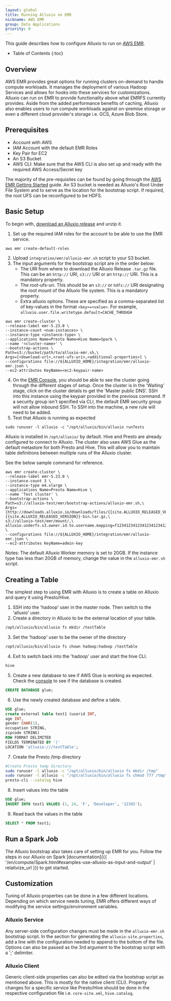 ```yaml
---
layout: global
title: Running Alluxio on EMR
nickname: AWS EMR
group: Data Applications
priority: 0
---
```


This guide describes how to configure Alluxio to run on [AWS EMR](https://aws.amazon.com/emr/).

* Table of Contents
{:toc}

## Overview

AWS EMR provides great options for running clusters on-demand to handle compute workloads. It manages the
deployment of various Hadoop Services and allows for hooks into these services for customizations. Alluxio
can run on EMR to provide functionality above what EMRFS currently provides. Aside from the added performance
benefits of caching, Alluxio also enables users to run compute workloads against on-premise storage or even a
different cloud provider's storage i.e. GCS, Azure Blob Store. 

## Prerequisites

* Account with AWS
* IAM Account with the default EMR Roles
* Key Pair for EC2
* An S3 Bucket
* AWS CLI: Make sure that the AWS CLI is also set up and ready with the required AWS Access/Secret key

The majority of the pre-requisites can be found by going through the
[AWS EMR Getting Started](https://docs.aws.amazon.com/emr/latest/ManagementGuide/emr-gs.html) guide. An S3 bucket
is needed as Alluxio's Root Under File System and to serve as the location for the bootstrap script. If required,
the root UFS can be reconfigured to be HDFS.

## Basic Setup

To begin with, [download an Alluxio release](https://www.alluxio.io/download) and unzip it.

1. Set up the required IAM roles for the account to be able to use the EMR service.
```bash
aws emr create-default-roles
```
2. Upload `integration/emr/alluxio-emr.sh` script to your S3 bucket.
3. The input arguments for the bootstrap script are in the order below:
    - The URI from where to download the Alluxio Release `.tar.gz` file. This can be an `http://`
     URI, `s3://` URI or an `http://` URI.
     This is a mandatory property.
    - The root-ufs-uri. This should be an `s3://` or `hdfs://` URI designating the root mount of the Alluxio file system.
       This is a mandatory property.
    - Extra alluxio options. These are specified as a comma-separated list of key-values in the format `<key>=<value>`.
       For example, `alluxio.user.file.writetype.default=CACHE_THROUGH`
```
aws emr create-cluster \
--release-label emr-5.23.0 \
--instance-count <num-instances> \
--instance-type <instance-type> \
--applications Name=Presto Name=Hive Name=Spark \
--name '<cluster-name>' \
--bootstrap-actions \
Path=s3://bucket/path/to/alluxio-emr.sh,\
Args=[<download-url>,<root-ufs-uri>,<additional-properties>] \
--configurations file://${ALLUXIO_HOME}/integration/emr/alluxio-emr.json \
--ec2-attributes KeyName=<ec2-keypair-name>
```
4. On the [EMR Console](https://console.aws.amazon.com/elasticmapreduce/home), you should be able to see the cluster
going through the different stages of setup. Once the cluster is in the 'Waiting' stage, click on the cluster details
to get the 'Master public DNS'. SSH into this instance using the keypair provided in the previous command. If a
security group isn't specified via CLI, the default EMR security group will not allow inbound SSH. To SSH into the
machine, a new rule will need to be added.
5. Test that Alluxio is running as expected
```
sudo runuser -l alluxio -c "/opt/alluxio/bin/alluxio runTests
```

Alluxio is installed in `/opt/alluxio/` by default. Hive and Presto are already configured to connect to Alluxio. The
cluster also uses AWS Glue as the default metastore for both Presto and Hive. This will allow you to maintain table
definitions between multiple runs of the Alluxio cluster.

See the below sample command for reference.

```
aws emr create-cluster \
--release-label emr-5.23.0 \
--instance-count 3 \
--instance-type m4.xlarge \
--applications Name=Presto Name=Hive \
--name 'Test cluster' \
--bootstrap-actions \
Path=s3://alluxio-test/emr/bootstrap-actions/alluxio-emr.sh,\
Args=[http://downloads.alluxio.io/downloads/files/{{site.ALLUXIO_RELEASED_VERSION}}/alluxio-{{site.ALLUXIO_RELEASED_VERSION}}-bin.tar.gz,\
s3://alluxio-test/emr/mount/,\
alluxio.underfs.s3.owner.id.to.username.mapping=f1234123412341234123412341234123412341234123412341234123412341234=hadoop] \
--configurations file://${ALLUXIO_HOME}/integration/emr/alluxio-emr.json \
--ec2-attributes KeyName=admin-key
```

Notes: The default Alluxio Worker memory is set to 20GB. If the instance type has less than 20GB of memory, change
the value in the `alluxio-emr.sh` script.

## Creating a Table

The simplest step to using EMR with Alluxio is to create a table on Alluxio and query it using Presto/Hive.

1. SSH into the 'hadoop' user in the master node. Then switch to the 'alluxio' user.
2. Create a directory in Alluxio to be the external location of your table.
```bash
/opt/alluxio/bin/alluxio fs mkdir /testTable
```
3. Set the 'hadoop' user to be the owner of the directory
```bash
/opt/alluxio/bin/alluxio fs chown hadoop:hadoop /testTable
```
4. Exit to switch back into the 'hadoop' user and start the hive CLI.
```bash
hive
```
5. Create a new database to see if AWS Glue is working as expected. Check the [console](https://console.aws.amazon.com/glue/home)
to see if the database is created.
```sql
CREATE DATABASE glue;
```
6. Use the newly created database and define a table.
```sql
USE glue;
create external table test1 (userid INT,
age INT,
gender CHAR(1),
occupation STRING,
zipcode STRING)
ROW FORMAT DELIMITED
FIELDS TERMINATED BY '|'
LOCATION 'alluxio:///testTable';
```
7. Create the Presto /tmp directory
```bash
#Create Presto temp directory
sudo runuser -l alluxio -c "/opt/alluxio/bin/alluxio fs mkdir /tmp"
sudo runuser -l alluxio -c "/opt/alluxio/bin/alluxio fs chmod 777 /tmp"
presto-cli --catalog hive
```
8. Insert values into the table
```sql
USE glue;
INSERT INTO test1 VALUES (1, 24, 'F', 'Developer', '12345');
```
9. Read back the values in the table
```sql
SELECT * FROM test1;
```

## Run a Spark Job
The Alluxio bootstrap also takes care of setting up EMR for you. Follow the steps in our Alluxio on Spark [documentation]({{ '/en/compute/Spark.html#examples-use-alluxio-as-input-and-output' | relativize_url }})
to get started.

## Customization
Tuning of Alluxio properties can be done in a few different locations. Depending on which service needs tuning, EMR
offers different ways of modifying the service settings/environment variables.

### Alluxio Service
Any server-side configuration changes must be made in the `alluxio-emr.sh` bootstrap script. In the section for generating
the `alluxio-site.properties`, add a line with the configuration needed to append to the bottom of the file. Options can also
be passed as the 3rd argument to the bootstrap script with a ';' delimiter.

### Alluxio Client
Generic client-side properties can also be edited via the bootstrap script as mentioned above. This is mostly for the native
client (CLI). Property changes for a specific service like Presto/Hive should be done in the respective configuration file
i.e. `core-site.xml`, `hive.catalog`.
